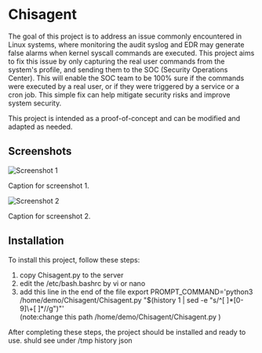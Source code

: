 <h1>Chisagent</h1>

<p>The goal of this project is to address an issue commonly encountered in Linux systems, where monitoring the audit syslog and EDR may generate false alarms when kernel syscall commands are executed. This project aims to fix this issue by only capturing the real user commands from the system's profile, and sending them to the SOC (Security Operations Center). This will enable the SOC team to be 100% sure if the commands were executed by a real user, or if they were triggered by a service or a cron job. This simple fix can help mitigate security risks and improve system security.</p>

<p>This project is intended as a proof-of-concept and can be modified and adapted as needed.</p>

<h2>Screenshots</h2>

<img src="screenshot1.png" alt="Screenshot 1">
<p>Caption for screenshot 1.</p>

<img src="screenshot2.png" alt="Screenshot 2">
<p>Caption for screenshot 2.</p>

<h2>Installation</h2>

<p>To install this project, follow these steps:</p>

<ol>
  <li>copy Chisagent.py to the server</li>
  <li>edit the /etc/bash.bashrc by vi or nano</li>
  <li>add this line in the end of the file export PROMPT_COMMAND='python3 /home/demo/Chisagent/Chisagent.py "$(history 1 | sed -e "s/^[ ]*[0-9]\+[ ]*//g")"' </li>
  (note:change this path /home/demo/Chisagent/Chisagent.py )
</ol>

<p>After completing these steps, the project should be installed and ready to use. shuld see under /tmp history json</p>
